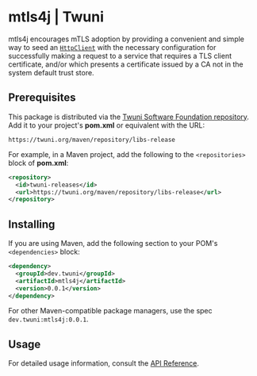 # mtls4j | Twuni

mtls4j encourages mTLS adoption by providing a convenient and simple
way to seed an [`HttpClient`][1] with the necessary configuration for
successfully making a request to a service that requires a TLS client
certificate, and/or which presents a certificate issued by a CA not
in the system default trust store.

## Prerequisites

This package is distributed via the [Twuni Software Foundation repository][3].
Add it to your project's **pom.xml** or equivalent with the URL:

    https://twuni.org/maven/repository/libs-release

For example, in a Maven project, add the following to the `<repositories>` block of **pom.xml**:

```xml
<repository>
  <id>twuni-releases</id>
  <url>https://twuni.org/maven/repository/libs-release</url>
</repository>
```

## Installing

If you are using Maven, add the following section to your POM's `<dependencies>` block:

```xml
<dependency>
  <groupId>dev.twuni</groupId>
  <artifactId>mtls4j</artifactId>
  <version>0.0.1</version>
</dependency>
```

For other Maven-compatible package managers, use the spec `dev.twuni:mtls4j:0.0.1`.

## Usage

For detailed usage information, consult the [API Reference][2].

[1]: https://docs.oracle.com/en/java/javase/17/docs/api/java.net.http/java/net/http/HttpClient.html
[2]: https://twuni.github.io/mtls4j/apidocs
[3]: https://twuni.org/maven/repository/libs-release/
